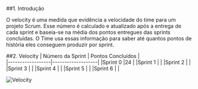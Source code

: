 ##1. Introdução

O velocity é uma medida que evidência a velocidade do time para um projeto Scrum. Esse número é calculado e atualizado após a entrega de cada sprint e baseia-se na média dos pontos entregues das sprints concluídas. O Time usa essas informação para saber até quantos pontos de história eles conseguem produzir por sprint.

##2. Velocity
| Número da Sprint | Pontos Concluídos |                  
|------------------|-------------------|
|Sprint 0          |24                 |
|Sprint 1          |                   |
|Sprint 2          |                   |
|Sprint 3          |                   |
|Sprint 4          |                   |
|Sprint 5          |                   |
|Sprint 6          |                   | 


![Velocity](https://raw.githubusercontent.com/wiki/fga-gpp-mds/2016.2-Time05-SalasFGA/img/velocity.png)    